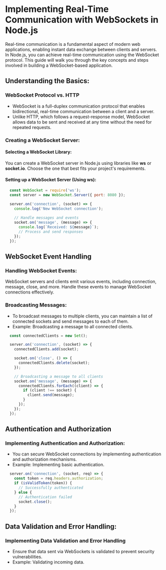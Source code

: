 # Implementing Real-Time Communication with WebSockets in Node.js

Real-time communication is a fundamental aspect of modern web applications, enabling instant data exchange between clients and servers. In Node.js, you can achieve real-time communication using the WebSocket protocol. This guide will walk you through the key concepts and steps involved in building a WebSocket-based application.

## Understanding the Basics:

### WebSocket Protocol vs. HTTP

* WebSocket is a full-duplex communication protocol that enables bidirectional, real-time communication between a client and a server.
* Unlike HTTP, which follows a request-response model, WebSocket allows data to be sent and received at any time without the need for repeated requests.

### Creating a WebSocket Server:

#### Selecting a WebSocket Library:

You can create a WebSocket server in Node.js using libraries like **ws** or **socket.io**. Choose the one that best fits your project's requirements.

#### Setting up a WebSocket Server (Using ws):

```javascript
  const WebSocket = require('ws');
  const server = new WebSocket.Server({ port: 8080 });

  server.on('connection', (socket) => {
    console.log('New WebSocket connection');
  
    // Handle messages and events
    socket.on('message', (message) => {
      console.log(`Received: ${message}`);
      // Process and send responses
    });
  });
```


## WebSocket Event Handling

### Handling WebSocket Events:

WebSocket servers and clients emit various events, including connection, message, close, and more. Handle these events to manage WebSocket connections effectively.

### Broadcasting Messages:

* To broadcast messages to multiple clients, you can maintain a list of connected sockets and send messages to each of them.
* Example: Broadcasting a message to all connected clients.

```javascript
  const connectedClients = new Set();

  server.on('connection', (socket) => {
    connectedClients.add(socket);

    socket.on('close', () => {
      connectedClients.delete(socket);
    });

    // Broadcasting a message to all clients
    socket.on('message', (message) => {
      connectedClients.forEach((client) => {
        if (client !== socket) {
          client.send(message);
        }
      });
    });
  });
```


## Authentication and Authorization

### Implementing Authentication and Authorization:

* You can secure WebSocket connections by implementing authentication and authorization mechanisms.
* Example: Implementing basic authentication.

```javascript
  server.on('connection', (socket, req) => {
    const token = req.headers.authorization;
    if (isValidToken(token)) {
      // Successfully authenticated
    } else {
      // Authentication failed
      socket.close();
    }
  });
```


## Data Validation and Error Handling:

### Implementing Data Validation and Error Handling

* Ensure that data sent via WebSockets is validated to prevent security vulnerabilities.
* Example: Validating incoming data.



















